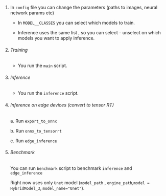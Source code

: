 1. In `config` file you can change the parameters (paths to images, neural network params etc)
   
   * In  `MODEL__CLASSES` you can  select which  models to train.
   
   * Inference uses the same list , so you can select - unselect on which models you want to apply inference.

2. ###### Training
   
   * You run the `main` script.

3. ###### Inference
   
   * You run the `inference` script.

4. ###### Inference on edge devices (convert to tensor RT)
   
   a. Run `export_to_onnx`
   
   b. Run `onnx_to_tensorrt`
   
   c. Run `edge_inference`

5. ###### Benchmark
   
   You can run `benchmark` script to benchmark `inference` and `edge_inference`
   
   Right now uses only `Unet` model (`model_path` , `engine_path`,`model = HybridModel_3`, `model_name="Unet"`).


